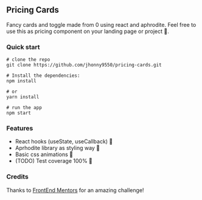 ## Pricing Cards

Fancy cards and toggle made from 0 using react and aphrodite. Feel free to use this as pricing component on your landing page or project 🤠.

### Quick start

```
# clone the repo
git clone https://github.com/jhonny9550/pricing-cards.git

# Install the dependencies:
npm install

# or
yarn install

# run the app
npm start
```

### Features

* React hooks (useState, useCallback) 🚀
* Aprhodite library as styling way 💅
* Basic css animations 👋
* (TODO) Test coverage 100% 🔨

### Credits

Thanks to [FrontEnd Mentors](https://www.frontendmentor.io/challenges/pricing-component-with-toggle-8vPwRMIC) for an amazing challenge!
